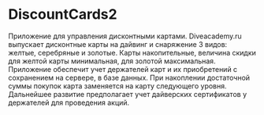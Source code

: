 # DiscountCards2
Приложение для управления дисконтными картами. 
Diveacademy.ru выпускает дисконтные карты на дайвинг и снаряжение 3 видов: желтые, серебряные и золотые. 
Карты накопительные, величина скидки для желтой карты минимальная, для золотой максимальная. 
Приложение обеспечит учет держателей карт и их приобретений с сохранением на сервере, в базе данных. 
При накоплении достаточной суммы покупок карта заменяется на карту следующего уровня. 
Дальнейшее развитие предполагает учет дайверских сертификатов у держателей для проведения акций. 
